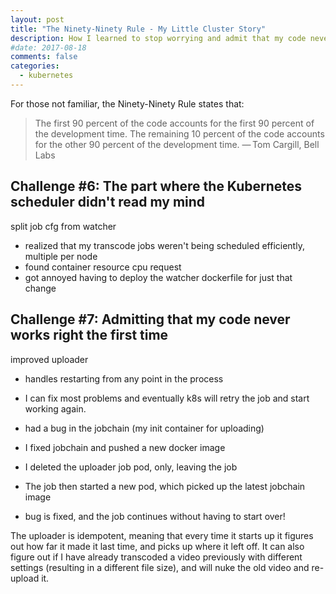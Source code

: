 ```yaml
---
layout: post
title: "The Ninety-Ninety Rule - My Little Cluster Story"
description: How I learned to stop worrying and admit that my code never works the first time
#date: 2017-08-18
comments: false
categories:
  - kubernetes
---
```


For those not familiar, the Ninety-Ninety Rule states that:

> The first 90 percent of the code accounts for the first 90 percent of the development time.
> The remaining 10 percent of the code accounts for the other 90 percent of the development time.
> — Tom Cargill, Bell Labs

## Challenge #6: The part where the Kubernetes scheduler didn't read my mind
split job cfg from watcher
* realized that my transcode jobs weren't being scheduled efficiently, multiple per node
* found container resource cpu request
* got annoyed having to deploy the watcher dockerfile for just that change

## Challenge #7: Admitting that my code never works right the first time
improved uploader
* handles restarting from any point in the process
* I can fix most problems and eventually k8s will retry the job and start working again.

* had a bug in the jobchain (my init container for uploading)
* I fixed jobchain and pushed a new docker image
* I deleted the uploader job pod, only, leaving the job
* The job then started a new pod, which picked up the latest jobchain image
* bug is fixed, and the job continues without having to start over!

The uploader is idempotent, meaning that every time it starts up it figures out how
far it made it last time, and picks up where it left off. It can also figure out
if I have already transcoded a video previously with different settings (resulting in a different file size),
and will nuke the old video and re-upload it.

